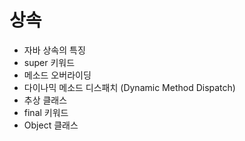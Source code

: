 # 상속



- 자바 상속의 특징
- super 키워드
- 메소드 오버라이딩
- 다이나믹 메소드 디스패치 (Dynamic Method Dispatch)
- 추상 클래스
- final 키워드
- Object 클래스

